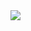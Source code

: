 
<img src= "https://github.com/InfiniteTrident23/Warehouse-Inventory-Management/assets/128295541/d68e0dab-699e-401c-baf5-47b1d69912dc">
